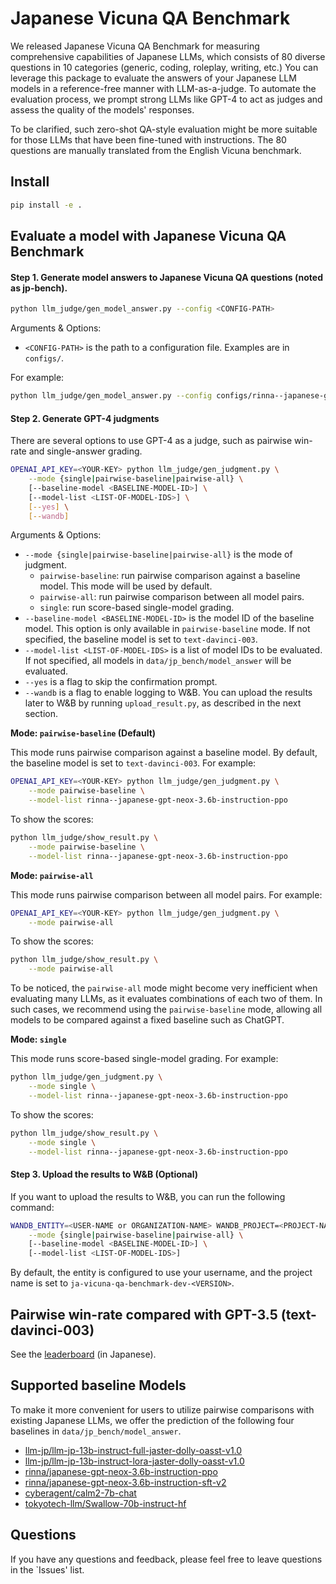 # Japanese Vicuna QA Benchmark

We released Japanese Vicuna QA Benchmark for measuring comprehensive capabilities of Japanese LLMs, which consists of 80 diverse questions in 10 categories (generic, coding, roleplay, writing, etc.)
You can leverage this package to evaluate the answers of your Japanese LLM models in a reference-free manner with LLM-as-a-judge.
To automate the evaluation process, we prompt strong LLMs like GPT-4 to act as judges and assess the quality of the models' responses.

To be clarified, such zero-shot QA-style evaluation might be more suitable for those LLMs that have been fine-tuned with instructions. The 80 questions are manually translated from the English Vicuna benchmark.

## Install

```bash
pip install -e .
```

## Evaluate a model with Japanese Vicuna QA Benchmark

#### Step 1. Generate model answers to Japanese Vicuna QA questions (noted as jp-bench).

```bash
python llm_judge/gen_model_answer.py --config <CONFIG-PATH>
```

Arguments & Options:
  - `<CONFIG-PATH>` is the path to a configuration file. Examples are in `configs/`.

For example:

```bash
python llm_judge/gen_model_answer.py --config configs/rinna--japanese-gpt-neox-3.6b-instruction-ppo.json
```

#### Step 2. Generate GPT-4 judgments

There are several options to use GPT-4 as a judge, such as pairwise win-rate and single-answer grading.

```bash
OPENAI_API_KEY=<YOUR-KEY> python llm_judge/gen_judgment.py \
    --mode {single|pairwise-baseline|pairwise-all} \
    [--baseline-model <BASELINE-MODEL-ID>] \
    [--model-list <LIST-OF-MODEL-IDS>] \
    [--yes] \
    [--wandb]
```

Arguments & Options:
- `--mode {single|pairwise-baseline|pairwise-all}` is the mode of judgment.
    - `pairwise-baseline`: run pairwise comparison against a baseline model. This mode will be used by default.
    - `pairwise-all`: run pairwise comparison between all model pairs.
    - `single`: run score-based single-model grading.
- `--baseline-model <BASELINE-MODEL-ID>` is the model ID of the baseline model. This option is only available in `pairwise-baseline` mode. If not specified, the baseline model is set to `text-davinci-003`.
- `--model-list <LIST-OF-MODEL-IDS>` is a list of model IDs to be evaluated. If not specified, all models in `data/jp_bench/model_answer` will be evaluated.
- `--yes` is a flag to skip the confirmation prompt.
- `--wandb` is a flag to enable logging to W&B. You can upload the results later to W&B by running `upload_result.py`, as described in the next section.

**Mode: `pairwise-baseline` (Default)**

This mode runs pairwise comparison against a baseline model.
By default, the baseline model is set to `text-davinci-003`.
For example:

```bash
OPENAI_API_KEY=<YOUR-KEY> python llm_judge/gen_judgment.py \
    --mode pairwise-baseline \
    --model-list rinna--japanese-gpt-neox-3.6b-instruction-ppo
```

To show the scores:

```bash
python llm_judge/show_result.py \
    --mode pairwise-baseline \
    --model-list rinna--japanese-gpt-neox-3.6b-instruction-ppo
```

**Mode: `pairwise-all`**

This mode runs pairwise comparison between all model pairs.
For example:

```bash
OPENAI_API_KEY=<YOUR-KEY> python llm_judge/gen_judgment.py \
    --mode pairwise-all
```

To show the scores:

```bash
python llm_judge/show_result.py \
    --mode pairwise-all
```

To be noticed, the `pairwise-all` mode might become very inefficient when evaluating many LLMs, as it evaluates combinations of each two of them.
In such cases, we recommend using the `pairwise-baseline` mode, allowing all models to be compared against a fixed baseline such as ChatGPT.

**Mode: `single`**

This mode runs score-based single-model grading.
For example:

```bash
python llm_judge/gen_judgment.py \
    --mode single \
    --model-list rinna--japanese-gpt-neox-3.6b-instruction-ppo
```

To show the scores:

```bash
python llm_judge/show_result.py \
    --mode single \
    --model-list rinna--japanese-gpt-neox-3.6b-instruction-ppo
```

#### Step 3. Upload the results to W&B (Optional)

If you want to upload the results to W&B, you can run the following command:

```bash
WANDB_ENTITY=<USER-NAME or ORGANIZATION-NAME> WANDB_PROJECT=<PROJECT-NAME> python llm_judge/upload_result.py \
    --mode {single|pairwise-baseline|pairwise-all} \
    [--baseline-model <BASELINE-MODEL-ID>] \
    [--model-list <LIST-OF-MODEL-IDS>]
```

By default, the entity is configured to use your username, and the project name is set to `ja-vicuna-qa-benchmark-dev-<VERSION>`.

## Pairwise win-rate compared with GPT-3.5 (text-davinci-003)

See the [leaderboard](http://wandb.me/llm-jp-vicunaleaderboard) (in Japanese).

## Supported baseline Models

To make it more convenient for users to utilize pairwise comparisons with existing Japanese LLMs, we offer the prediction of the following four baselines in `data/jp_bench/model_answer`.

- [llm-jp/llm-jp-13b-instruct-full-jaster-dolly-oasst-v1.0](https://huggingface.co/llm-jp/llm-jp-13b-instruct-full-jaster-dolly-oasst-v1.0)
- [llm-jp/llm-jp-13b-instruct-lora-jaster-dolly-oasst-v1.0](https://huggingface.co/llm-jp/llm-jp-13b-instruct-lora-jaster-dolly-oasst-v1.0)
- [rinna/japanese-gpt-neox-3.6b-instruction-ppo](https://huggingface.co/rinna/japanese-gpt-neox-3.6b-instruction-ppo)
- [rinna/japanese-gpt-neox-3.6b-instruction-sft-v2](https://huggingface.co/rinna/japanese-gpt-neox-3.6b-instruction-sft-v2)
- [cyberagent/calm2-7b-chat](https://huggingface.co/cyberagent/calm2-7b-chat)
- [tokyotech-llm/Swallow-70b-instruct-hf](https://huggingface.co/tokyotech-llm/Swallow-70b-instruct-hf)

## Questions

If you have any questions and feedback, please feel free to leave questions in the `Issues' list.
